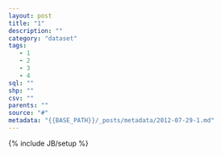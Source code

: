 ```yaml
---
layout: post
title: "1"
description: ""
category: "dataset"
tags: 
   - 1
   - 2
   - 3
   - 4
sql: ""
shp: ""
csv: ""
parents: ""
source: "#"
metadata: "{{BASE_PATH}}/_posts/metadata/2012-07-29-1.md"
---
```

{% include JB/setup %}
